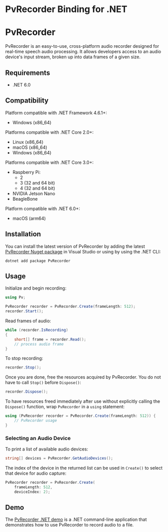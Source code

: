 # PvRecorder Binding for .NET

# PvRecorder

PvRecorder is an easy-to-use, cross-platform audio recorder designed for real-time speech audio processing. It allows developers access to an audio device's input stream, broken up into data frames of a given size.

## Requirements

- .NET 6.0

## Compatibility

Platform compatible with .NET Framework 4.6.1+:

- Windows (x86_64)

Platforms compatible with .NET Core 2.0+:

- Linux (x86_64)
- macOS (x86_64)
- Windows (x86_64)

Platforms compatible with .NET Core 3.0+:

- Raspberry Pi:
  - 2
  - 3 (32 and 64 bit)
  - 4 (32 and 64 bit)
- NVIDIA Jetson Nano
- BeagleBone

Platform compatible with .NET 6.0+:

- macOS (arm64)

## Installation

You can install the latest version of PvRecorder by adding the latest [PvRecorder Nuget package](https://www.nuget.org/packages/PvRecorder/)
in Visual Studio or using by using the .NET CLI:

```console
dotnet add package PvRecorder
```

## Usage

Initialize and begin recording:

```csharp
using Pv;

PvRecorder recorder = PvRecorder.Create(frameLength: 512);
recorder.Start();
```

Read frames of audio:

```csharp
while (recorder.IsRecording)
{
    short[] frame = recorder.Read();
    // process audio frame
}
```

To stop recording:

```csharp
recorder.Stop();
```

Once you are done, free the resources acquired by PvRecorder. You do not have to call `Stop()` before `Dispose()`:

```csharp
recorder.Dispose();
```

To have resources freed immediately after use without explicitly calling the `Dispose()` function, wrap `PvRecorder` in a `using` statement:

```csharp
using (PvRecorder recorder = PvRecorder.Create(frameLength: 512)) {
    // PvRecorder usage
}
```

### Selecting an Audio Device

To print a list of available audio devices:
```csharp
string[] devices = PvRecorder.GetAudioDevices();
```

The index of the device in the returned list can be used in `Create()` to select that device for audio capture:
```csharp
PvRecorder recorder = PvRecorder.Create(
    frameLength: 512,
    deviceIndex: 2);
```


## Demo

The [PvRecorder .NET demo](https://github.com/Picovoice/pvrecorder/tree/main/demo/dotnet) is a .NET command-line application that demonstrates how to
use PvRecorder to record audio to a file.
